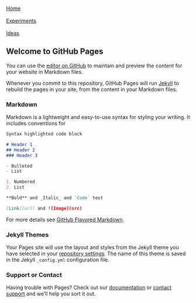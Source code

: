 
<nav>
           <br> <a href="https://adtypthk.github.io/Home/">Home</a> </br>
           <br> <a href="https://adtypthk.github.io/Experiments/">Experiments</a> </br> 
           <br> <a href="https://adtypthk.github.io/Ideas">Ideas</a> </br>
           
 </nav>




## Welcome to GitHub Pages

You can use the [editor on GitHub](https://github.com/adtypthk/Ideas/edit/master/index.md) to maintain and preview the content for your website in Markdown files.

Whenever you commit to this repository, GitHub Pages will run [Jekyll](https://jekyllrb.com/) to rebuild the pages in your site, from the content in your Markdown files.

### Markdown

Markdown is a lightweight and easy-to-use syntax for styling your writing. It includes conventions for

```markdown
Syntax highlighted code block

# Header 1
## Header 2
### Header 3

- Bulleted
- List

1. Numbered
2. List

**Bold** and _Italic_ and `Code` text

[Link](url) and ![Image](src)
```

For more details see [GitHub Flavored Markdown](https://guides.github.com/features/mastering-markdown/).

### Jekyll Themes

Your Pages site will use the layout and styles from the Jekyll theme you have selected in your [repository settings](https://github.com/adtypthk/Ideas/settings). The name of this theme is saved in the Jekyll `_config.yml` configuration file.

### Support or Contact

Having trouble with Pages? Check out our [documentation](https://help.github.com/categories/github-pages-basics/) or [contact support](https://github.com/contact) and we’ll help you sort it out.
